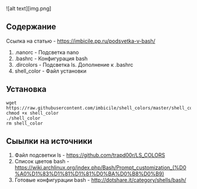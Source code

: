 ![alt text][img.png]

## Содержание 

Ссылка на статью - <https://imbicile.pp.ru/podsvetka-v-bash/>
1. .nanorc - Подсветка nano
2. .bashrc - Конфигурация bash
3. .dircolors - Подсветка ls. Дополнение к .bashrc
4. shell_color - Файл установки

## Установка

```
wget https://raw.githubusercontent.com/imbicile/shell_colors/master/shell_color
chmod +x shell_color
./shell_color
rm shell_color
```
	
## Сыылки на источники

1. Файл подсветки ls -	<https://github.com/trapd00r/LS_COLORS>
2. Список цветов bash -	<https://wiki.archlinux.org/index.php/Bash/Prompt_customization_(%D0%A0%D1%83%D1%81%D1%81%D0%BA%D0%B8%D0%B9)>
3. Готовые конфигурации bash -	<http://dotshare.it/category/shells/bash/>

